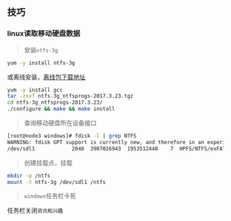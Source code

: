 ## 技巧

### linux读取移动硬盘数据

> 安装`ntfs-3g`

```bash
yum -y install ntfs-3g
```

或离线安装，[离线包下载地址](https://tuxera.com/opensource/ntfs-3g_ntfsprogs-2017.3.23.tgz)

```bash
yum -y install gcc
tar -zxvf ntfs-3g_ntfsprogs-2017.3.23.tgz
cd ntfs-3g_ntfsprogs-2017.3.23/
./configure && make && make install
```

> 查询移动硬盘所在设备接口

```bash
[root@node3 windows]# fdisk -l | grep NTFS
WARNING: fdisk GPT support is currently new, and therefore in an experimental phase. Use at your own discretion.
/dev/sdl1            2048  3907026943  1953512448    7  HPFS/NTFS/exFAT
```

> 创建挂载点，挂载

```bash
mkdir -p /ntfs
mount -t ntfs-3g /dev/sdl1 /ntfs
```

> `windows`任务栏卡死

任务栏关闭`资讯和兴趣`